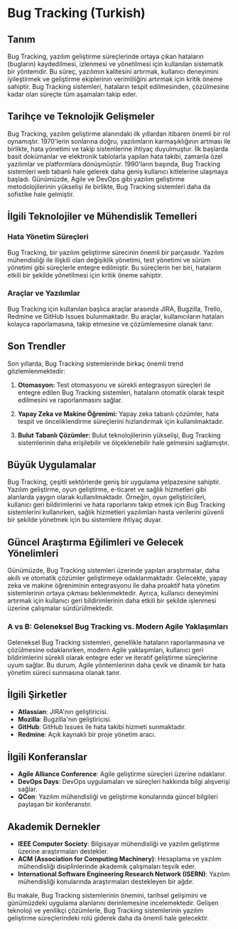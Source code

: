 # Bug Tracking (Turkish)

## Tanım

Bug Tracking, yazılım geliştirme süreçlerinde ortaya çıkan hataların (bugların) kaydedilmesi, izlenmesi ve yönetilmesi için kullanılan sistematik bir yöntemdir. Bu süreç, yazılımın kalitesini artırmak, kullanıcı deneyimini iyileştirmek ve geliştirme ekiplerinin verimliliğini artırmak için kritik öneme sahiptir. Bug Tracking sistemleri, hataların tespit edilmesinden, çözülmesine kadar olan süreçte tüm aşamaları takip eder.

## Tarihçe ve Teknolojik Gelişmeler

Bug Tracking, yazılım geliştirme alanındaki ilk yıllardan itibaren önemli bir rol oynamıştır. 1970'lerin sonlarına doğru, yazılımların karmaşıklığının artması ile birlikte, hata yönetimi ve takip sistemlerine ihtiyaç duyulmuştur. İlk başlarda basit dokümanlar ve elektronik tablolarla yapılan hata takibi, zamanla özel yazılımlar ve platformlara dönüşmüştür. 1990'ların başında, Bug Tracking sistemleri web tabanlı hale gelerek daha geniş kullanıcı kitlelerine ulaşmaya başladı. Günümüzde, Agile ve DevOps gibi yazılım geliştirme metodolojilerinin yükselişi ile birlikte, Bug Tracking sistemleri daha da sofistike hale gelmiştir.

## İlgili Teknolojiler ve Mühendislik Temelleri

### Hata Yönetim Süreçleri

Bug Tracking, bir yazılım geliştirme sürecinin önemli bir parçasıdır. Yazılım mühendisliği ile ilişkili olan değişiklik yönetimi, test yönetimi ve sürüm yönetimi gibi süreçlerle entegre edilmiştir. Bu süreçlerin her biri, hataların etkili bir şekilde yönetilmesi için kritik öneme sahiptir.

### Araçlar ve Yazılımlar

Bug Tracking için kullanılan başlıca araçlar arasında JIRA, Bugzilla, Trello, Redmine ve GitHub Issues bulunmaktadır. Bu araçlar, kullanıcıların hataları kolayca raporlamasına, takip etmesine ve çözümlemesine olanak tanır. 

## Son Trendler

Son yıllarda, Bug Tracking sistemlerinde birkaç önemli trend gözlemlenmektedir:

1. **Otomasyon:** Test otomasyonu ve sürekli entegrasyon süreçleri ile entegre edilen Bug Tracking sistemleri, hataların otomatik olarak tespit edilmesini ve raporlanmasını sağlar.
   
2. **Yapay Zeka ve Makine Öğrenimi:** Yapay zeka tabanlı çözümler, hata tespit ve önceliklendirme süreçlerini hızlandırmak için kullanılmaktadır.

3. **Bulut Tabanlı Çözümler:** Bulut teknolojilerinin yükselişi, Bug Tracking sistemlerinin daha erişilebilir ve ölçeklenebilir hale gelmesini sağlamıştır.

## Büyük Uygulamalar

Bug Tracking, çeşitli sektörlerde geniş bir uygulama yelpazesine sahiptir. Yazılım geliştirme, oyun geliştirme, e-ticaret ve sağlık hizmetleri gibi alanlarda yaygın olarak kullanılmaktadır. Örneğin, oyun geliştiricileri, kullanıcı geri bildirimlerini ve hata raporlarını takip etmek için Bug Tracking sistemlerini kullanırken, sağlık hizmetleri yazılımları hasta verilerini güvenli bir şekilde yönetmek için bu sistemlere ihtiyaç duyar.

## Güncel Araştırma Eğilimleri ve Gelecek Yönelimleri

Günümüzde, Bug Tracking sistemleri üzerinde yapılan araştırmalar, daha akıllı ve otomatik çözümler geliştirmeye odaklanmaktadır. Gelecekte, yapay zeka ve makine öğreniminin entegrasyonu ile daha proaktif hata yönetim sistemlerinin ortaya çıkması beklenmektedir. Ayrıca, kullanıcı deneyimini artırmak için kullanıcı geri bildirimlerinin daha etkili bir şekilde işlenmesi üzerine çalışmalar sürdürülmektedir.

### A vs B: Geleneksel Bug Tracking vs. Modern Agile Yaklaşımları

Geleneksel Bug Tracking sistemleri, genellikle hataların raporlanmasına ve çözülmesine odaklanırken, modern Agile yaklaşımları, kullanıcı geri bildirimlerini sürekli olarak entegre eder ve iteratif geliştirme süreçlerine uyum sağlar. Bu durum, Agile yöntemlerinin daha çevik ve dinamik bir hata yönetim süreci sunmasına olanak tanır.

## İlgili Şirketler

- **Atlassian**: JIRA'nın geliştiricisi.
- **Mozilla**: Bugzilla'nın geliştiricisi.
- **GitHub**: GitHub Issues ile hata takibi hizmeti sunmaktadır.
- **Redmine**: Açık kaynaklı bir proje yönetim aracı.

## İlgili Konferanslar

- **Agile Alliance Conference**: Agile geliştirme süreçleri üzerine odaklanır.
- **DevOps Days**: DevOps uygulamaları ve süreçleri hakkında bilgi alışverişi sağlar.
- **QCon**: Yazılım mühendisliği ve geliştirme konularında güncel bilgileri paylaşan bir konferanstır.

## Akademik Dernekler

- **IEEE Computer Society**: Bilgisayar mühendisliği ve yazılım geliştirme üzerine araştırmaları destekler.
- **ACM (Association for Computing Machinery)**: Hesaplama ve yazılım mühendisliği disiplinlerinde akademik çalışmaları teşvik eder.
- **International Software Engineering Research Network (ISERN)**: Yazılım mühendisliği konularında araştırmaları destekleyen bir ağdır. 

Bu makale, Bug Tracking sistemlerinin önemini, tarihsel gelişimini ve günümüzdeki uygulama alanlarını derinlemesine incelemektedir. Gelişen teknoloji ve yenilikçi çözümlerle, Bug Tracking sistemlerinin yazılım geliştirme süreçlerindeki rolü giderek daha da önemli hale gelecektir.